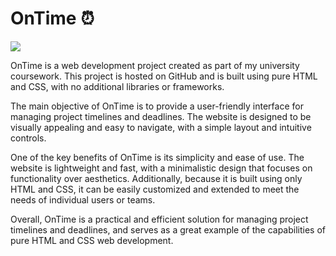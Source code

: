 # OnTime ⏰

<img src="./img/overview.mov">

OnTime is a web development project created as part of my university coursework. This project is hosted on GitHub and is built using pure HTML and CSS, with no additional libraries or frameworks.

The main objective of OnTime is to provide a user-friendly interface for managing project timelines and deadlines. The website is designed to be visually appealing and easy to navigate, with a simple layout and intuitive controls.

One of the key benefits of OnTime is its simplicity and ease of use. The website is lightweight and fast, with a minimalistic design that focuses on functionality over aesthetics. Additionally, because it is built using only HTML and CSS, it can be easily customized and extended to meet the needs of individual users or teams.

Overall, OnTime is a practical and efficient solution for managing project timelines and deadlines, and serves as a great example of the capabilities of pure HTML and CSS web development.
